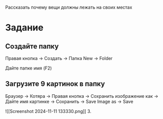 Рассказать почему вещи должны лежать на своих местах

# Задание

## Создайте папку
Правая кнопка -> Создать -> Папка
			    New -> Folder

Дайте папке имя (F2)

## Загрузите 9 картинок в папку
Браузер -> Котяра -> Правая кнопка -> Сохранить изображение как -> Дайте имя картинке -> Сохранить
-> Save Image as -> Save


![[Screenshot 2024-11-11 133330.png]]
3. 